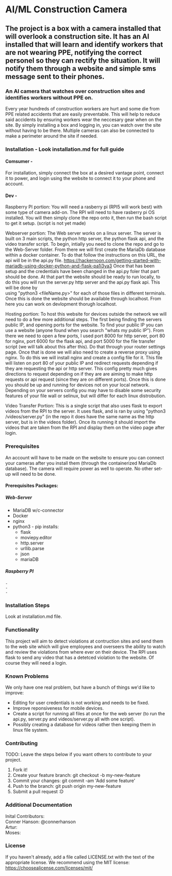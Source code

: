 # AI/ML Construction Camera
## The project is a box with a camera installed that will overlook a construction site. It has an AI installed that will learn and identify workers that are not wearing PPE, notifying the correct personel so they can rectify the situation. It will notify them through a website and simple sms message sent to their phones.
### An AI camera that watches over construction sites and identifies workers without PPE on.
Every year hundreds of construction workers are hurt and some die from PPE related accidents that are easily preventable. This will help to reduce said accidents by ensuring workers wear the neccesary gear when on the site. By simply installing a box and logging in, you can watch over the site without having to be there. Multiple cameras can also be connected to make a perimeter around the site if needed. 
### Installation - Look installation.md for full guide
#### Comsumer - 
For installation, simply connect the box at a desired vantage point, connect it to power, and login using the website to connect it to your phone and account.

#### Dev -
  Raspberry PI portion: You will need a rasberry pi (RPI5 will work best) with some type of camera add-on.  The RPI will need to have rasberry pi OS installed.  You will then simply clone the repo onto it, then run the bash script to get it setup. (script is not yet 
  made)

  Webserver portion: The Web server works on a linux server.  The server is built on 3 main scripts, the python http server, the python flask api, and the video transfer script.  To begin, intially you need to clone the repo and go to the Web-Server folder.  From there    we will first create the MariaDb database within a docker container. To do that follow the instructions on this URL, the api will be in the api.py file. https://hackernoon.com/getting-started-with-mariadb-using-docker-python-and-flask-pa1i3ya3                            Once that has been setup and the credentials have been changed in the api.py foler that part should be done.  At that part the website should be ready to run locally, to do this you will run the server.py http server and the api.py flask api.  This will be done by     
  using "python3 <fileName.py>" for each of those files in different terminals.  Once this is done the website should be available through localhost. From here you can work on devlopment thorugh localhost. 
  
  Hosting portion: To host this website for devices outside the network we will need to do a few more additional steps.  The first being finding the servers public IP, and opening ports for the website.  To find your public IP you can use a website (anyone found when 
  you search "whats my public IP").   From there we need to open a few ports, I used port 8000 for http server, port 80 for nginx, port 6000 for the flask api, and port 5000 for the file transfer script (we will talk about this after this).  Do that through your router 
  settings page.  Once that is done we will also need to create a reverse proxy using nginx.  To do this we will install nginx and create a config file for it.  This file will listen on port 80 of your public IP and redirect requests depending if they are requesting the 
  api or http server. This config pretty much gives directions to request depending on if they are are aiming to make http requests or api request (since they are on different ports).  Once this is done you should be up and running for devices not on your local network. 
  Depending on your servers config you may have to disable some security features of your file wall or selinux, but will differ for each linux distrobution. 

  Video Transfer Portion: This is a single script that also uses flask to export videos from the RPI to the server.  It uses flask, and is ran by using "python3 /videos/server.py" (in the repo it does have the same name as the http server, but is in the videos folder). 
  Once its running it should import the videos that are taken from the RPI and display them on the video page after login. 
  
### Prerequisites
An account will have to be made on the website to ensure you can connect your cameras after you install them (through the containerized MariaDb database). The camera will require power as well to operate. No other set-up will need to be done. 
#### Prerequisites Packages:
  ##### Web-Server
  - MariaDB w/c-connector
  - Docker
  - nginx
  - python3 - pip installs:
     - flask
     - moviepy.editor
     - http.server
     - urllib.parse
     - json
     - mariaDB
   ##### Raspberry PI
    - 
    -
    -
### Installation Steps
Look at installation.md file. 
### Functionality
This project will aim to detect violations at contruction sites and send them to the web site which will give employees and overseers the ability to watch and review the violations from where ever on their device.  The RPI uses flask to send any video that has a 
detetced violation to the website. Of course they will need a login.  
### Known Problems
We only have one real problem, but have a bunch of things we'd like to improve:
  - Editing for user credentials is not working and needs to be fixed.
  - Improve reponsiveness for mobile devices.
  - Create a script for running all files at once for the web server (to run the api.py, server.py and videos/server.py all with one script).
  - Possibly creating a database for videos rather then keeping them in linux file system. 
### Contributing
TODO: Leave the steps below if you want others to contribute to your project.
1. Fork it!
2. Create your feature branch: git checkout -b my-new-feature
3. Commit your changes: git commit -am 'Add some feature'
4. Push to the branch: git push origin my-new-feature
5. Submit a pull request :D
### Additional Documentation
Inital Contributors:   
  Conner Hanson: @connerhanson   
  Artur:   
  Moses:   
### License
If you haven't already, add a file called LICENSE.txt with the text of the appropriate license.
We recommend using the MIT license: https://choosealicense.com/licenses/mit/
